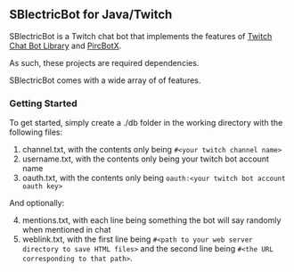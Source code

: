 ## SBlectricBot for Java/Twitch

SBlectricBot is a Twitch chat bot that implements the features of 
[Twitch Chat Bot Library](https://github.com/tylerhasman/Twitch-Bot-Library) and [PircBotX](https://github.com/thelq/pircbotx).

As such, these projects are required dependencies.

SBlectricBot comes with a wide array of of features.

### Getting Started

To get started, simply create a ./db folder in the working directory with the following files:

1. channel.txt, with the contents only being `#<your twitch channel name>`
2. username.txt, with the contents only being your twitch bot account name
3. oauth.txt, with the contents only being `oauth:<your twitch bot account oauth key>`

And optionally:

4. mentions.txt, with each line being something the bot will say randomly when mentioned in chat
5. weblink.txt, with the first line being `#<path to your web server directory to save HTML files>`
				and the second line being `#<the URL corresponding to that path>`.